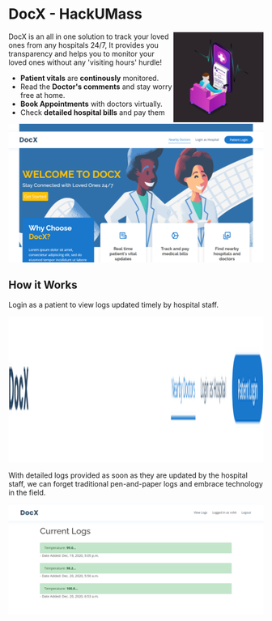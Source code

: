 # DocX - HackUMass
<img src="./snaps/logo.png" align="right"
     alt="DocX logo" width="178" height="178">

DocX is an all in one solution to track your loved ones from any hospitals 24/7, It provides you transparency and helps you to monitor your loved ones without any 'visiting hours' hurdle!

* **Patient vitals** are **continously** monitored.
* Read the **Doctor's comments** and stay worry free at home.
* **Book Appointments** with doctors virtually.
 * Check **detailed hospital bills** and pay them

<p align="center">
  <img src="./snaps/homepage.PNG" alt="Home Page" width="738">
</p>

## How it Works
Login as a patient to view logs updated timely by hospital staff.
<p align="center">
<img src="./snaps/banner.PNG"
  alt="Banner"
  width="686" height="289">
</p>

With detailed logs provided as soon as they are updated by the hospital staff, we can forget traditional pen-and-paper logs and embrace technology in the field.

<p align="center">
  <img src="./snaps/viewlogs.png" alt="Detailed Logs" width="650">
</p>
